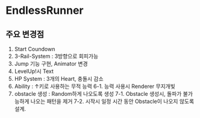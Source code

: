 # EndlessRunner

## 주요 변경점
1. Start Coundown
2. 3-Rail-System : 3방향으로 회피가능
3. Jump 기능 구현, Animator 변경
4. LevelUp!시 Text
5. HP System : 3개의 Heart, 충돌시 감소
6. Ability : ↑키로 사용하는 무적 능력
     6-1. 능력 사용시 Renderer 무지개빛
7. obstacle 생성 : Random하게 나오도록 생성
     7-1. Obstacle 생성시, 돌파가 불가능하게 나오는 패턴을 제거
     7-2. 시작시 일정 시간 동안 Obstacle이 나오지 않도록 설계.

